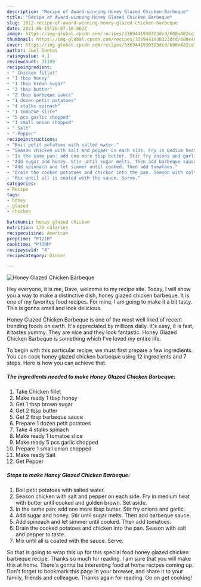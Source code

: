 ```yaml
---
description: "Recipe of Award-winning Honey Glazed Chicken Barbeque"
title: "Recipe of Award-winning Honey Glazed Chicken Barbeque"
slug: 1012-recipe-of-award-winning-honey-glazed-chicken-barbeque
date: 2021-08-15T20:07:10.002Z
image: https://img-global.cpcdn.com/recipes/3369441930323dcd/680x482cq70/honey-glazed-chicken-barbeque-recipe-main-photo.jpg
thumbnail: https://img-global.cpcdn.com/recipes/3369441930323dcd/680x482cq70/honey-glazed-chicken-barbeque-recipe-main-photo.jpg
cover: https://img-global.cpcdn.com/recipes/3369441930323dcd/680x482cq70/honey-glazed-chicken-barbeque-recipe-main-photo.jpg
author: Joel Santos
ratingvalue: 4.1
reviewcount: 31189
recipeingredient:
- " Chicken fillet"
- "1 tbsp honey"
- "1 tbsp brown sugar"
- "2 tbsp butter"
- "2 tbsp barbeque sauce"
- "1 dozen petit potatoes"
- "4 stalks spinach"
- "1 tomatoe slice"
- "5 pcs garlic chopped"
- "1 small onion chopped"
- " Salt"
- " Pepper"
recipeinstructions:
- "Boil petit potatoes with salted water."
- "Season chicken with salt and pepper on each side. Fry in medium heat with butter until cooked and golden brown. Set aside."
- "In the same pan: add one more tbsp butter. Stir fry onions and garlic."
- "Add sugar and honey. Stir until sugar melts. Then add barbeque sauce."
- "Add spinnach and let simmer until cooked. Then add tomatoes."
- "Drain the cooked potatoes and chicken into the pan. Season with salt and pepper to taste."
- "Mix until all is coated with the sauce. Serve."
categories:
- Recipe
tags:
- honey
- glazed
- chicken

katakunci: honey glazed chicken 
nutrition: 176 calories
recipecuisine: American
preptime: "PT21M"
cooktime: "PT39M"
recipeyield: "4"
recipecategory: Dinner

---
```



![Honey Glazed Chicken Barbeque](https://img-global.cpcdn.com/recipes/3369441930323dcd/680x482cq70/honey-glazed-chicken-barbeque-recipe-main-photo.jpg)

Hey everyone, it is me, Dave, welcome to my recipe site. Today, I will show you a way to make a distinctive dish, honey glazed chicken barbeque. It is one of my favorites food recipes. For mine, I am going to make it a bit tasty. This is gonna smell and look delicious.



Honey Glazed Chicken Barbeque is one of the most well liked of recent trending foods on earth. It's appreciated by millions daily. It's easy, it is fast, it tastes yummy. They are nice and they look fantastic. Honey Glazed Chicken Barbeque is something which I've loved my entire life.


To begin with this particular recipe, we must first prepare a few ingredients. You can cook honey glazed chicken barbeque using 12 ingredients and 7 steps. Here is how you can achieve that.

<!--inarticleads1-->

##### The ingredients needed to make Honey Glazed Chicken Barbeque:

1. Take  Chicken fillet
1. Make ready 1 tbsp honey
1. Get 1 tbsp brown sugar
1. Get 2 tbsp butter
1. Get 2 tbsp barbeque sauce
1. Prepare 1 dozen petit potatoes
1. Take 4 stalks spinach
1. Make ready 1 tomatoe slice
1. Make ready 5 pcs garlic chopped
1. Prepare 1 small onion chopped
1. Make ready  Salt
1. Get  Pepper




<!--inarticleads2-->

##### Steps to make Honey Glazed Chicken Barbeque:

1. Boil petit potatoes with salted water.
1. Season chicken with salt and pepper on each side. Fry in medium heat with butter until cooked and golden brown. Set aside.
1. In the same pan: add one more tbsp butter. Stir fry onions and garlic.
1. Add sugar and honey. Stir until sugar melts. Then add barbeque sauce.
1. Add spinnach and let simmer until cooked. Then add tomatoes.
1. Drain the cooked potatoes and chicken into the pan. Season with salt and pepper to taste.
1. Mix until all is coated with the sauce. Serve.




So that is going to wrap this up for this special food honey glazed chicken barbeque recipe. Thanks so much for reading. I am sure that you will make this at home. There's gonna be interesting food at home recipes coming up. Don't forget to bookmark this page in your browser, and share it to your family, friends and colleague. Thanks again for reading. Go on get cooking!
